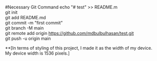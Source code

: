 #Necessary Git Command
echo "# test" >> README.m  
git init  
git add README.md  
git commit -m "first commit"  
git branch -M main  
git remote add origin https://github.com/mdbulbulhasan/test.git  
git push -u origin main

**[In terms of styling of this project, I made it as the width of my device. My device width is 1536 pixels.]
